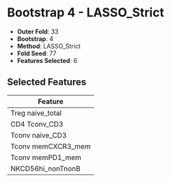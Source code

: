 # Bootstrap 4 - LASSO_Strict

- **Outer Fold**: 33
- **Bootstrap**: 4
- **Method**: LASSO_Strict
- **Fold Seed**: 77
- **Features Selected**: 6

## Selected Features

| Feature |
|---------|
| Treg naive_total |
| CD4 Tconv_CD3 |
| Tconv naive_CD3 |
| Tconv memCXCR3_mem |
| Tconv memPD1_mem |
| NKCD56hi_nonTnonB |
